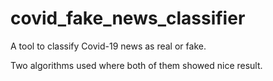 # covid_fake_news_classifier
A tool to classify Covid-19 news as real or fake.

Two algorithms used where both of them showed nice result.
